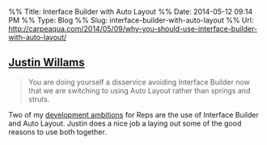 %% Title: Interface Builder with Auto Layout
%% Date: 2014-05-12 09:14 PM
%% Type: Blog
%% Slug: interface-builder-with-auto-layout
%% Url: http://carpeaqua.com/2014/05/09/why-you-should-use-interface-builder-with-auto-layout/

## [Justin Willams](http://carpeaqua.com/2014/05/09/why-you-should-use-interface-builder-with-auto-layout/)

> You are doing yourself a disservice avoiding Interface Builder now that we are switching to using Auto Layout rather than springs and struts.

Two of my [development ambitions](/2014/05/12/ios-project-reps/) for Reps are the use of Interface Builder and Auto Layout. Justin does a nice job a laying out some of the good reasons to use both together.
